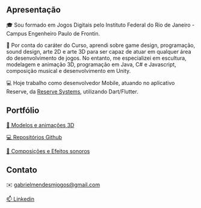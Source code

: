 <h2>Apresentação</h2>

:mortar_board: Sou formado em Jogos Digitais pelo Instituto Federal do Rio de Janeiro - Campus Engenheiro Paulo de Frontin. 

:wrench: Por conta do caráter do Curso, aprendi sobre game design, programação, sound design, arte 2D e arte 3D para ser capaz de atuar em qualquer área do desenvolvimento de jogos. No entanto, me especializei em escultura, modelagem e animação 3D, programação em Java, C# e Javascript, composição musical e desenvolvimento em Unity.

:computer: Hoje trabalho como desenvolvedor Mobile, atuando no aplicativo Reserve, da [Reserve Systems](https://www.linkedin.com/company/reservesystems/), utilizando Dart/Flutter.

<h2>Portfólio</h2>

[:hammer: Modelos e animações 3D](https://sketchfab.com/gabrielmendesm)

[:computer: Repositórios Github](https://github.com/GabrielMendesMelo?tab=repositories)

[:musical_score: Composições e Efeitos sonoros](https://soundcloud.com/user-737318407/albums)

<h2>Contato</h2>

:envelope: gabrielmendesmjogos@gmail.com

[:mailbox: Linkedin](https://www.linkedin.com/in/gabrielmendesm/)

<!---
GabrielMendesMelo/GabrielMendesMelo is a ✨ special ✨ repository because its `README.md` (this file) appears on your GitHub profile.
You can click the Preview link to take a look at your changes.
--->
